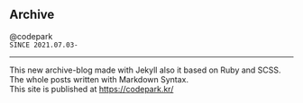 ## Archive
@codepark
<br>
`SINCE 2021.07.03-`

---
This new archive-blog made with Jekyll also it based on Ruby and SCSS. The whole posts written with Markdown Syntax.
<br>
This site is published at https://codepark.kr/
